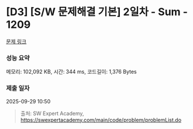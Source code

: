 # [D3] [S/W 문제해결 기본] 2일차 - Sum - 1209 

[문제 링크](https://swexpertacademy.com/main/code/problem/problemDetail.do?contestProbId=AV13_BWKACUCFAYh) 

### 성능 요약

메모리: 102,092 KB, 시간: 344 ms, 코드길이: 1,376 Bytes

### 제출 일자

2025-09-29 10:50



> 출처: SW Expert Academy, https://swexpertacademy.com/main/code/problem/problemList.do